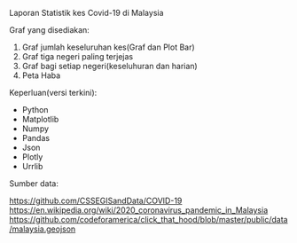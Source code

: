 Laporan Statistik kes Covid-19 di Malaysia

Graf yang disediakan:
1. Graf jumlah keseluruhan kes(Graf dan Plot Bar)
2. Graf tiga negeri paling terjejas
3. Graf bagi setiap negeri(keseluhuran dan harian)
4. Peta Haba

Keperluan(versi terkini):
- Python
- Matplotlib
- Numpy
- Pandas
- Json
- Plotly
- Urrlib

Sumber data:

https://github.com/CSSEGISandData/COVID-19
https://en.wikipedia.org/wiki/2020_coronavirus_pandemic_in_Malaysia
https://github.com/codeforamerica/click_that_hood/blob/master/public/data/malaysia.geojson
